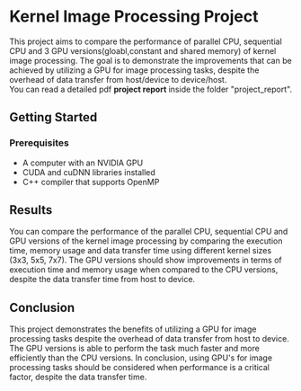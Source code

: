 # Kernel Image Processing Project

This project aims to compare the performance of parallel CPU, sequential CPU and 3 GPU versions(gloabl,constant and shared memory) of kernel image processing. 
The goal is to demonstrate the improvements that can be achieved by utilizing a GPU for image processing tasks, despite the
overhead of data transfer from host/device to device/host.
<br/>
You can read a detailed pdf **project report** inside the folder "project_report".

## Getting Started

### Prerequisites

- A computer with an NVIDIA GPU
- CUDA and cuDNN libraries installed
- C++ compiler that supports OpenMP

## Results

You can compare the performance of the parallel CPU, sequential CPU and GPU versions of the kernel image processing by comparing the execution time, memory usage and data 
transfer time using different kernel sizes (3x3, 5x5, 7x7).
The GPU versions should show improvements in terms of execution time and memory usage when compared to the CPU versions, despite the data transfer time from host to device.

## Conclusion

This project demonstrates the benefits of utilizing a GPU for image processing tasks despite the overhead of data transfer from host to device.
The GPU versions is able to perform the task much faster and more efficiently than the CPU versions.
In conclusion, using GPU's for image processing tasks should be considered when performance is a critical factor, despite the data transfer time.
